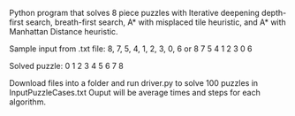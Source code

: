 Python program that solves 8 piece puzzles with Iterative deepening depth-first search, breath-first search, 
A* with misplaced tile heuristic, and A* with Manhattan Distance heuristic.

Sample input from .txt file: 8, 7, 5, 4, 1, 2, 3, 0, 6
or 
  8 7 5
  4 1 2
  3 0 6

Solved puzzle: 
  0 1 2
  3 4 5
  6 7 8
  
Download files into a folder and run driver.py to solve 100 puzzles in InputPuzzleCases.txt
Ouput will be average times and steps for each algorithm.
